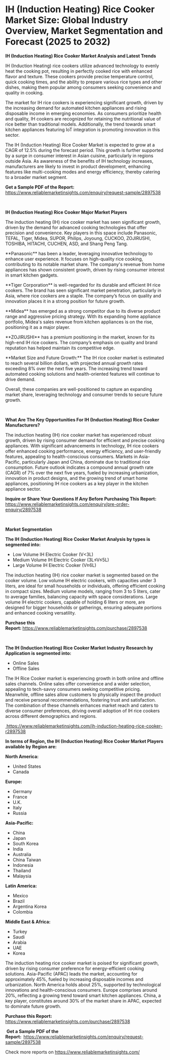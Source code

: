 <p><h1>IH (Induction Heating) Rice Cooker Market Size: Global Industry Overview, Market Segmentation and Forecast (2025 to 2032)</h1></p><p><strong>IH (Induction Heating) Rice Cooker Market Analysis and Latest Trends</strong></p>
<p><p>IH (Induction Heating) rice cookers utilize advanced technology to evenly heat the cooking pot, resulting in perfectly cooked rice with enhanced flavor and texture. These cookers provide precise temperature control, quick cooking times, and the ability to prepare various rice types and other dishes, making them popular among consumers seeking convenience and quality in cooking.</p><p>The market for IH rice cookers is experiencing significant growth, driven by the increasing demand for automated kitchen appliances and rising disposable income in emerging economies. As consumers prioritize health and quality, IH cookers are recognized for retaining the nutritional value of rice better than traditional models. Additionally, the trend towards smart kitchen appliances featuring IoT integration is promoting innovation in this sector.</p><p>The IH (Induction Heating) Rice Cooker Market is expected to grow at a CAGR of 12.5% during the forecast period. This growth is further supported by a surge in consumer interest in Asian cuisine, particularly in regions outside Asia. As awareness of the benefits of IH technology increases, manufacturers are likely to invest in product development, enhancing features like multi-cooking modes and energy efficiency, thereby catering to a broader market segment.</p></p>
<p><strong>Get a Sample PDF of the Report:&nbsp;</strong> <a href="https://www.reliablemarketinsights.com/enquiry/request-sample/2897538?utm_campaign=2271&utm_medium=2&utm_source=Github&utm_content=ia&utm_term=15032025&utm_id=ih-induction-heating-rice-cooker">https://www.reliablemarketinsights.com/enquiry/request-sample/2897538</a></p>
<p>&nbsp;</p>
<p><strong>IH (Induction Heating) Rice Cooker Major Market Players</strong></p>
<p><p>The induction heating (IH) rice cooker market has seen significant growth, driven by the demand for advanced cooking technologies that offer precision and convenience. Key players in this space include Panasonic, TEFAL, Tiger, Midea, SUPOR, Philips, Joyoung, CUCKOO, ZOJIRUSHI, TOSHIBA, HITACHI, CUCHEN, ASD, and Shang Peng Tang.</p><p>**Panasonic** has been a leader, leveraging innovative technology to enhance user experience. It focuses on high-quality rice cooking, contributing to its notable market share. The company's revenue from home appliances has shown consistent growth, driven by rising consumer interest in smart kitchen gadgets.</p><p>**Tiger Corporation** is well-regarded for its durable and efficient IH rice cookers. The brand has seen significant market penetration, particularly in Asia, where rice cookers are a staple. The company’s focus on quality and innovation places it in a strong position for future growth.</p><p>**Midea** has emerged as a strong competitor due to its diverse product range and aggressive pricing strategy. With its expanding home appliance portfolio, Midea's sales revenue from kitchen appliances is on the rise, positioning it as a major player.</p><p>**ZOJIRUSHI** has a premium positioning in the market, known for its high-end IH rice cookers. The company’s emphasis on quality and brand reputation has helped maintain its competitive edge.</p><p>**Market Size and Future Growth:** The IH rice cooker market is estimated to reach several billion dollars, with projected annual growth rates exceeding 8% over the next five years. The increasing trend toward automated cooking solutions and health-oriented features will continue to drive demand.</p><p>Overall, these companies are well-positioned to capture an expanding market share, leveraging technology and consumer trends to secure future growth.</p></p>
<p>&nbsp;</p>
<p><strong>What Are The Key Opportunities For IH (Induction Heating) Rice Cooker Manufacturers?</strong></p>
<p><p>The induction heating (IH) rice cooker market has experienced robust growth, driven by rising consumer demand for efficient and precise cooking appliances. With significant advancements in technology, IH rice cookers offer enhanced cooking performance, energy efficiency, and user-friendly features, appealing to health-conscious consumers. Markets in Asia-Pacific, particularly Japan and China, dominate due to traditional rice consumption. Future outlook indicates a compound annual growth rate (CAGR) of 7% over the next five years, fueled by increasing urbanization, innovation in product designs, and the growing trend of smart home appliances, positioning IH rice cookers as a key player in the kitchen appliance sector.</p></p>
<p><strong>Inquire or Share Your Questions If Any Before Purchasing This Report:</strong> <a href="https://www.reliablemarketinsights.com/enquiry/pre-order-enquiry/2897538?utm_campaign=2271&utm_medium=2&utm_source=Github&utm_content=ia&utm_term=15032025&utm_id=ih-induction-heating-rice-cooker">https://www.reliablemarketinsights.com/enquiry/pre-order-enquiry/2897538</a></p>
<p>&nbsp;</p>
<p><strong>Market Segmentation</strong></p>
<p><strong>The IH (Induction Heating) Rice Cooker Market Analysis by types is segmented into:</strong></p>
<p><ul><li>Low Volume IH Electric Cooker (V<3L)</li><li>Medium Volume IH Electric Cooker (3L≤V≤5L)</li><li>Large Volume IH Electric Cooker (V≥6L)</li></ul></p>
<p><p>The induction heating (IH) rice cooker market is segmented based on the cooker volume. Low volume IH electric cookers, with capacities under 3 liters, are ideal for small households or individuals, offering efficient cooking in compact sizes. Medium volume models, ranging from 3 to 5 liters, cater to average families, balancing capacity with space considerations. Large volume IH electric cookers, capable of holding 6 liters or more, are designed for bigger households or gatherings, ensuring adequate portions and enhanced cooking versatility.</p></p>
<p><strong>Purchase this Report:&nbsp;</strong><a href="https://www.reliablemarketinsights.com/purchase/2897538?utm_campaign=2271&utm_medium=2&utm_source=Github&utm_content=ia&utm_term=15032025&utm_id=ih-induction-heating-rice-cooker">https://www.reliablemarketinsights.com/purchase/2897538</a></p>
<p>&nbsp;</p>
<p><strong>The IH (Induction Heating) Rice Cooker Market Industry Research by Application is segmented into:</strong></p>
<p><ul><li>Online Sales</li><li>Offline Sales</li></ul></p>
<p><p>The IH Rice Cooker market is experiencing growth in both online and offline sales channels. Online sales offer convenience and a wider selection, appealing to tech-savvy consumers seeking competitive pricing. Meanwhile, offline sales allow customers to physically inspect the product and receive personal recommendations, fostering trust and satisfaction. The combination of these channels enhances market reach and caters to diverse consumer preferences, driving overall adoption of IH rice cookers across different demographics and regions.</p></p>
<p><a href="https://www.reliablemarketinsights.com/ih-induction-heating-rice-cooker-r2897538?utm_campaign=2271&utm_medium=2&utm_source=Github&utm_content=ia&utm_term=15032025&utm_id=ih-induction-heating-rice-cooker">&nbsp;https://www.reliablemarketinsights.com/ih-induction-heating-rice-cooker-r2897538</a></p>
<p><strong>In terms of Region, the IH (Induction Heating) Rice Cooker Market Players available by Region are:</strong></p>
<p>
    <p> <strong> North America: </strong>
        <ul>
            <li>United States</li>
            <li>Canada</li>
        </ul>
        </p> 
    <p> <strong> Europe: </strong>
        <ul>
            <li>Germany</li>
            <li>France</li>
            <li>U.K.</li>
            <li>Italy</li>
            <li>Russia</li>
        </ul>
        </p> 
    <p> <strong> Asia-Pacific: </strong>
        <ul>
            <li>China</li>
            <li>Japan</li>
            <li>South Korea</li>
            <li>India</li>
            <li>Australia</li>
            <li>China Taiwan</li>
            <li>Indonesia</li>
            <li>Thailand</li>
            <li>Malaysia</li>
        </ul>
        </p> 
    <p> <strong> Latin America: </strong>
        <ul>
            <li>Mexico</li>
            <li>Brazil</li>
            <li>Argentina Korea</li>
            <li>Colombia</li>
        </ul>
        </p> 
    <p> <strong> Middle East & Africa: </strong>
        <ul>
            <li>Turkey</li>
            <li>Saudi</li>
            <li>Arabia</li>
            <li>UAE</li>
            <li>Korea</li>
        </ul>
    </p>
    </p>
<p><p>The induction heating rice cooker market is poised for significant growth, driven by rising consumer preference for energy-efficient cooking solutions. Asia-Pacific (APAC) leads the market, accounting for approximately 45%, fueled by increasing disposable incomes and urbanization. North America holds about 25%, supported by technological innovations and health-conscious consumers. Europe comprises around 20%, reflecting a growing trend toward smart kitchen appliances. China, a key player, constitutes around 30% of the market share in APAC, expected to dominate future growth.</p></p>
<p><strong>Purchase this Report: </strong><a href="https://www.reliablemarketinsights.com/purchase/2897538?utm_campaign=2271&utm_medium=2&utm_source=Github&utm_content=ia&utm_term=15032025&utm_id=ih-induction-heating-rice-cooker">https://www.reliablemarketinsights.com/purchase/2897538</a></p>
<p>&nbsp;<strong>Get a Sample PDF of the Report:&nbsp;&nbsp;</strong><a href="https://www.reliablemarketinsights.com/enquiry/request-sample/2897538?utm_campaign=2271&utm_medium=2&utm_source=Github&utm_content=ia&utm_term=15032025&utm_id=ih-induction-heating-rice-cooker">https://www.reliablemarketinsights.com/enquiry/request-sample/2897538</a></p>
<p><strong></strong></p>
<p>Check more reports on <a href="https://www.reliablemarketinsights.com/?utm_campaign=2271&utm_medium=2&utm_source=Github&utm_content=ia&utm_term=15032025&utm_id=ih-induction-heating-rice-cooker">https://www.reliablemarketinsights.com/</a></p>
